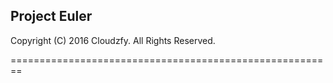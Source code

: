 ## Project Euler

Copyright (C) 2016 Cloudzfy. All Rights Reserved.

========================================================
